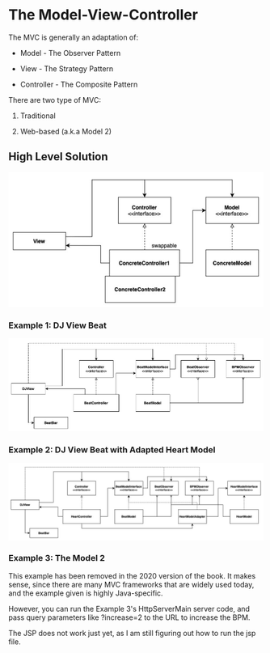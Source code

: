# The Model-View-Controller

The MVC is generally an adaptation of:

- Model - The Observer Pattern

- View - The Strategy Pattern

- Controller - The Composite Pattern

There are two type of MVC:

1. Traditional

2. Web-based (a.k.a Model 2)

## High Level Solution

![MVC Pattern Solution](images/mvc-high.jpg)

### Example 1: DJ View Beat

![MVC Pattern Example](images/mvc-example1.jpg)

### Example 2: DJ View Beat with Adapted Heart Model

![MVC Pattern Example](images/mvc-example2.jpg)

### Example 3: The Model 2

This example has been removed in the 2020 version of the book. It makes sense, since there are many MVC frameworks that are widely used today, and the example given is highly Java-specific.

However, you can run the Example 3's HttpServerMain server code, and pass query parameters like ?increase=2 to the URL to increase the BPM.

The JSP does not work just yet, as I am still figuring out how to run the jsp file.